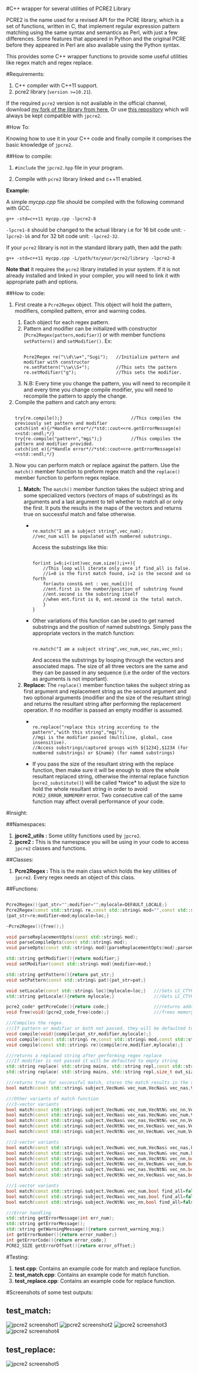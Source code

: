 #C++ wrapper for several utilities of PCRE2 Library

PCRE2 is the name used for a revised API for the PCRE library, which is a set of functions, written in C, that implement regular expression pattern matching using the same syntax and semantics as Perl, with just a few differences. Some features that appeared in Python and the original PCRE before they appeared in Perl are also available using the Python syntax.

This provides some C++ wrapper functions to provide some useful utilities like regex match and regex replace.

#Requirements:

1. C++ compiler with C++11 support.
2. pcre2 library (`version >=10.21`).

If the required `pcre2` version is not available in the official channel, download <a href="https://github.com/jpcre2">my fork of the library from here</a>, Or use <a href="https://github.com/jpcre2/pcre2">this repository</a> which will always be kept compatible with `jpcre2`.

#How To:

Knowing how to use it in your C++ code and finally compile it comprises the basic knowledge of `jpcre2`.

##How to compile:

1. `#include` the `jpcre2.hpp` file in your program. 

2. Compile with `pcre2` library linked and c++11 enabled.

**Example:**

A simple *mycpp.cpp* file should be compiled with the following command with GCC.

```shell
g++ -std=c++11 mycpp.cpp -lpcre2-8
```

`-lpcre1-8` should be changed to the actual library i.e for 16 bit code unit: `-lpcre2-16` and for 32 bit code unit: `-lpcre2-32`.

If your `pcre2` library is not in the standard library path, then add the path:

```shell
g++ -std=c++11 mycpp.cpp -L/path/to/your/pcre2/library -lpcre2-8
```

**Note that** it requires the `pcre2` library installed in your system. If it is not already installed and linked in your compiler, you will need to link it with appropriate path and options.

##How to code:

<ol>
<li>
First create a <code>Pcre2Regex</code> object. This object will hold the pattern, modifiers, compiled pattern, error and warning codes.
</li>
  <ol>
<li>Each object for each regex pattern.
</li>
<li>Pattern and modifier can be initialized with constructor (<code>Pcre2Regex(pattern,modifier)</code>) or with member functions <code>setPattern()</code> and <code>setModifier()</code>.
Ex:<pre><code>
Pcre2Regex re("\\d\\w+","Sugi");   //Initialize pattern and modifier with constructor
re.setPattern("\\w\\S+");          //This sets the pattern
re.setModifier("g");               //This sets the modifier.
</code></pre>
</li>
<li>
N.B: Every time you change the pattern, you will need to recompile it and every time you change compile modifier, you will need to recompile the pattern to apply the change.
</li>
  </ol>
<li>
Compile the pattern and catch any errors:
<pre><code>
try{re.compile();}                          //This compiles the previously set pattern and modifier
catch(int e){/*Handle error*//*std::cout&lt;&lt;re.getErrorMessage(e)&lt;&lt;std::endl;*/}
try{re.compile("pattern","mgi");}           //This compiles the pattern and modifier provided.
catch(int e){/*Handle error*//*std::cout&lt;&lt;re.getErrorMessage(e)&lt;&lt;std::endl;*/}
</code></pre>
</li>
<li>
Now you can perform match or replace against the pattern. Use the <code>match()</code> member function to preform regex match and the <code>replace()</code> member function to perform regex replace.
</li>
  <ol>
<li>
<b>Match:</b> The <code>match()</code> member function takes the subject string and some specialized vectors (vectors of maps of substrings) as its arguments and a last argument to tell whether to match all or only the first. It puts the results in the maps of the vectors and returns true on successful match and false otherwise.
</li>
    <ul>
<li>
<pre><code>
re.match("I am a subject string",vec_num);
//vec_num will be populated with numbered substrings.
</code></pre>
Access the substrings like this:
<pre><code>
for(int i=0;i&lt;(int)vec_num.size();i++){
    //This loop will iterate only once if find_all is false.
    //i=0 is the first match found, i=2 is the second and so forth
    for(auto const&amp; ent : vec_num[i]){
    //ent.first is the number/position of substring found
    //ent.second is the substring itself
    //when ent.first is 0, ent.second is the total match.
    }
}
</code></pre>
</li>
<li>
Other variations of this function can be used to get named substrings and the position of named substrings. Simply pass the appropriate vectors in the match function:
<pre><code>
re.match("I am a subject string",vec_num,vec_nas,vec_nn);
</code></pre>
And access the substrings by looping through the vectors and associated maps. The size of all three vectors are the same and they can be passed in any sequence (i.e the order of the vectors as arguments is not important).
</li>
    </ul>
<li>
<b>Replace:</b> The <code>replace()</code> member function takes the subject string as first argument and replacement string as the second argument and two optional arguments (modifier and the size of the resultant string) and returns the resultant string after performing the replacement operation. If no modifier is passed an empty modifier is assumed.
</li>
    <ul>
<li>
<pre><code>
re.replace("replace this string according to the pattern","with this string","mgi");
//mgi is the modifier passed (multiline, global, case insensitive).
//Access substrings/captured groups with ${1234},$1234 (for numbered substrings) or ${name} (for named substrings)
</code></pre>
</li>
<li>
If you pass the size of the resultant string with the replace function, then make sure it will be enough to store the whole resultant replaced string, otherwise the internal replace function (<code>pcre2_substitute()</code>) will be called *twice* to adjust the size to hold the whole resultant string in order to avoid <code>PCRE2_ERROR_NOMEMORY</code> error. Two consecutive call of the same function may affect overall performance of your code.
</li>
    </ul>
  </ol>
</ol>

#Insight:

##Namespaces:

1. **jpcre2_utils :** Some utility functions used by `jpcre2`.
2. **jpcre2 :** This is the namespace you will be using in your code to access `jpcre2` classes and functions.

##Classes:

1. **Pcre2Regex :** This is the main class which holds the key utilities of `jpcre2`. Every regex needs an object of this class.

##Functions:

```cpp

Pcre2Regex(){pat_str="";modifier="";mylocale=DEFAULT_LOCALE;}
Pcre2Regex(const std::string& re,const std::string& mod="",const std::string& loc=DEFAULT_LOCALE)
{pat_str=re;modifier=mod;mylocale=loc;}

~Pcre2Regex(){free();}

void parseReplacementOpts(const std::string& mod);
void parseCompileOpts(const std::string& mod);
void parseOpts(const std::string& mod){parseReplacementOpts(mod);parseCompileOpts(mod);}

std::string getModifier(){return modifier;}
void setModifier(const std::string& mod){modifier=mod;}

std::string getPattern(){return pat_str;}
void setPattern(const std::string& pat){pat_str=pat;}

void setLocale(const std::string& loc){mylocale=loc;}   ///Sets LC_CTYPE
std::string getLocale(){return mylocale;}               ///Gets LC_CTYPE

pcre2_code* getPcreCode(){return code;}                 ///returns address to compiled regex
void free(void){pcre2_code_free(code);}                 ///frees memory used for the compiled regex.

///Compiles the regex.
///If pattern or modifier or both not passed, they will be defaulted to previously set value.
void compile(void){compile(pat_str,modifier,mylocale);}
void compile(const std::string& re,const std::string& mod,const std::string& loc=DEFAULT_LOCALE);
void compile(const std::string& re){compile(re,modifier,mylocale);}

///returns a replaced string after performing regex replace
///If modifier is not passed it will be defaulted to empty string
std::string replace( std::string mains, std::string repl,const std::string& mod="",PCRE2_SIZE out_size=REGEX_STRING_MAX);
std::string replace( std::string mains, std::string repl,size_t out_size){return replace(mains,repl,"",out_size);}

///returns true for successful match, stores the match results in the specified vectors
bool match(const std::string& subject,VecNum& vec_num,VecNas& vec_nas,VecNtN& vec_nn,bool find_all=false);

///Other variants of match function
///3-vector variants
bool match(const std::string& subject,VecNum& vec_num,VecNtN& vec_nn,VecNas& vec_nas,bool find_all=false);
bool match(const std::string& subject,VecNas& vec_nas,VecNum& vec_num,VecNtN& vec_nn,bool find_all=false);
bool match(const std::string& subject,VecNas& vec_nas,VecNtN& vec_nn,VecNum& vec_num,bool find_all=false);
bool match(const std::string& subject,VecNtN& vec_nn,VecNas& vec_nas,VecNum& vec_num,bool find_all=false);
bool match(const std::string& subject,VecNtN& vec_nn,VecNum& vec_num,VecNas& vec_nas,bool find_all=false);

///2-vector variants
bool match(const std::string& subject,VecNum& vec_num,VecNas& vec_nas,bool find_all=false);
bool match(const std::string& subject,VecNas& vec_nas,VecNum& vec_num,bool find_all=false);
bool match(const std::string& subject,VecNum& vec_num,VecNtN& vec_nn,bool find_all=false);
bool match(const std::string& subject,VecNtN& vec_nn,VecNum& vec_num,bool find_all=false);
bool match(const std::string& subject,VecNas& vec_nas,VecNtN& vec_nn,bool find_all=false);
bool match(const std::string& subject,VecNtN& vec_nn,VecNas& vec_nas,bool find_all=false);

///1-vector variants
bool match(const std::string& subject,VecNum& vec_num,bool find_all=false);
bool match(const std::string& subject,VecNas& vec_nas,bool find_all=false);
bool match(const std::string& subject,VecNtN& vec_nn,bool find_all=false);

///Error handling
std::string getErrorMessage(int err_num);
std::string getErrorMessage();
std::string getWarningMessage(){return current_warning_msg;}
int getErrorNumber(){return error_number;}
int getErrorCode(){return error_code;}
PCRE2_SIZE getErrorOffset(){return error_offset;}
```


#Testing:

1. **test.cpp**: Contains an example code for match and replace function.
2. **test_match.cpp**: Contains an example code for match function.
3. **test_replace.cpp**: Contains an example code for replace function.

#Screenshots of some test outputs:

test_match:
----------

![jpcre2 screenshot1](img/s1_1.png)
![jpcre2 screenshot2](img/s1_2.png)
![jpcre2 screenshot3](img/s1_3.png)
![jpcre2 screenshot4](img/s1_4.png)

test_replace:
-------------

![jpcre2 screenshot5](img/s2_1.png)

